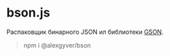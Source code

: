 # bson.js
Распаковщик бинарного JSON ил библиотеки [GSON](https://github.com/GyverLibs/GSON).

> npm i @alexgyver/bson
